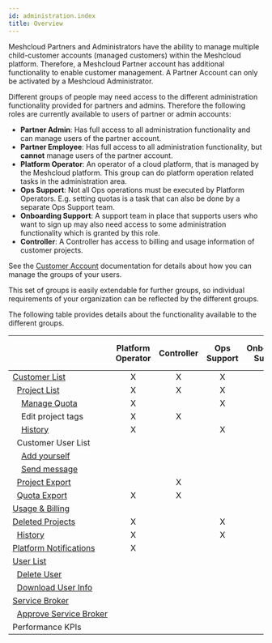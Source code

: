 ```yaml
---
id: administration.index
title: Overview
---
```


Meshcloud Partners and Administrators have the ability to manage multiple child-customer accounts (managed customers) within the Meshcloud
platform. Therefore, a Meshcloud Partner account has additional functionality to enable customer management. A Partner Account can only be
activated by a Meshcloud Administrator.

Different groups of people may need access to the different administration functionality provided for partners and admins. Therefore the
following roles are currently available to users of partner or admin accounts:

- **Partner Admin**: Has full access to all administration functionality and can manage users of the partner account.
- **Partner Employee**: Has full access to all administration functionality, but **cannot** manage users of the partner account.
- **Platform Operator**: An operator of a cloud platform, that is managed by the Meshcloud platform. This group can do platform operation
  related tasks in the administration area.
- **Ops Support**: Not all Ops operations must be executed by Platform Operators. E.g. setting quotas is a task that can also be done by
  a separate Ops Support team.
- **Onboarding Support**: A support team in place that supports users who want to sign up may also need access to some administration
  functionality which is granted by this role.
- **Controller**: A Controller has access to billing and usage information of customer projects.

See the [Customer Account](meshcloud.customer.md#manage-groups-of-assigned-users) documentation for details about how you can manage
the groups of your users.

This set of groups is easily extendable for further groups, so individual requirements of your organization can be reflected by the
different groups.

The following table provides details about the functionality available to the different groups.

|                       | Platform Operator | Controller | Ops Support | Onboarding Support | meshPartner / meshAdmin |
| --------------------- | :---: | :---: | :---: | :---: | :---: |
| [Customer&nbsp;List](administration.customers.md) | X | X | X | X | X |
| &nbsp;&nbsp;[Project&nbsp;List](administration.projects.md) | X | X | X | X | X |
| &nbsp;&nbsp;&nbsp;&nbsp;[Manage&nbsp;Quota](administration.projects.md#managing-project-quotas) | X |  | X |  | X |
| &nbsp;&nbsp;&nbsp;&nbsp;Edit&nbsp;project&nbsp;tags | X | X |  |  | X |
| &nbsp;&nbsp;&nbsp;&nbsp;[History](administration.projects.md#project-history) | X |  | X | X | X |
| &nbsp;&nbsp;Customer&nbsp;User&nbsp;List |  |  |  |  | X |
| &nbsp;&nbsp;&nbsp;&nbsp;[Add&nbsp;yourself](administration.customers.md#providing-access-to-the-managed-customer-account) |  |  |  |  | X |
| &nbsp;&nbsp;&nbsp;&nbsp;[Send&nbsp;message](administration.customers.md#send-messages-to-customer-users) |  |  |  |  | X |
| &nbsp;&nbsp;[Project&nbsp;Export](administration.projects.md#project-export) |  | X |  |  | X |
| &nbsp;&nbsp;[Quota&nbsp;Export](administration.projects.md#quota-export) | X | X |  |  | X |
| [Usage&nbsp;&&nbsp;Billing](administration.usage.md) |  |  |  |  | X |
| [Deleted&nbsp;Projects](administration.projects.md#deleted-projects) | X |  | X | X | X |
| &nbsp;&nbsp;[History](administration.projects.md#project-history) | X |  | X | X | X |
| [Platform&nbsp;Notifications](administration.platforms.md) | X |  |  |  | X |
| [User&nbsp;List](administration.users.md) |  |  |  |  | X |
| &nbsp;&nbsp;[Delete&nbsp;User](administration.users.md#delete-user) |  |  |  |  | X |
| &nbsp;&nbsp;[Download&nbsp;User&nbsp;Info](administration.users.md#download-user-information) |  |  |  |  | X |
| [Service&nbsp;Broker](administration.service-brokers.md) |  |  |  |  | X |
| &nbsp;&nbsp;[Approve&nbsp;Service&nbsp;Broker](administration.service-brokers.md#approve-service-broker) |  |  |  |  | X |
| Performance&nbsp;KPIs |  |  |  | X | X |
